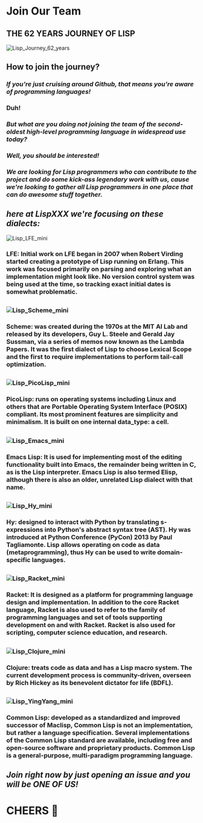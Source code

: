 # Join Our Team
## THE 62 YEARS JOURNEY OF LISP
![Lisp_Journey_62_years](https://user-images.githubusercontent.com/81928799/120730594-7d638e80-c4ea-11eb-860a-b7654224acc2.gif)
## How to join the journey?
### *If you're just cruising around Github, that means you're aware of programming languages!*
### **Duh!**
### *But what are you doing not joining the team of the second-oldest high-level programming language in widespread use today?*

### *Well, you should be interested!*
### *We are looking for Lisp programmers who can contribute to the project and do some kick-ass legendary work with us, cause we're looking to gather all Lisp programmers in one place that can do awesome stuff together.*

## *here at LispXXX we're focusing on these dialects:*

![Lisp_LFE_mini](https://user-images.githubusercontent.com/81928799/120835434-ff949700-c56c-11eb-8025-4e25da43a49e.png) 
### LFE:  Initial work on LFE began in 2007 when Robert Virding started creating a prototype of Lisp running on Erlang. This work was focused primarily on parsing and exploring what an implementation might look like. No version control system was being used at the time, so tracking exact initial dates is somewhat problematic.
##
### ![Lisp_Scheme_mini](https://user-images.githubusercontent.com/81928799/120836608-6ebebb00-c56e-11eb-8613-2b4cce803661.png)
### Scheme: was created during the 1970s at the MIT AI Lab and released by its developers, Guy L. Steele and Gerald Jay Sussman, via a series of memos now known as the Lambda Papers. It was the first dialect of Lisp to choose Lexical Scope and the first to require implementations to perform tail-call optimization.
##
### ![Lisp_PicoLisp_mini](https://user-images.githubusercontent.com/81928799/120836741-9150d400-c56e-11eb-954f-04def6bed7e5.png)
### PicoLisp: runs on operating systems including Linux and others that are Portable Operating System Interface (POSIX) compliant. Its most prominent features are simplicity and minimalism. It is built on one internal data_type: a cell.
##
### ![Lisp_Emacs_mini](https://user-images.githubusercontent.com/81928799/120836812-a7f72b00-c56e-11eb-8c30-f841886e9bf7.png)
### Emacs Lisp: It is used for implementing most of the editing functionality built into Emacs, the remainder being written in C, as is the Lisp interpreter. Emacs Lisp is also termed Elisp, although there is also an older, unrelated Lisp dialect with that name.
##
### ![Lisp_Hy_mini](https://user-images.githubusercontent.com/81928799/120836914-c9581700-c56e-11eb-85ac-5c6e071e6415.png)
### Hy: designed to interact with Python by translating s-expressions into Python's abstract syntax tree (AST). Hy was introduced at Python Conference (PyCon) 2013 by Paul Tagliamonte. Lisp allows operating on code as data (metaprogramming), thus Hy can be used to write domain-specific languages.
##
### ![Lisp_Racket_mini](https://user-images.githubusercontent.com/81928799/120836954-d7a63300-c56e-11eb-9d27-5c9f3be52407.png)
### Racket: It is designed as a platform for programming language design and implementation. In addition to the core Racket language, Racket is also used to refer to the family of programming languages and set of tools supporting development on and with Racket. Racket is also used for scripting, computer science education, and research.
##
### ![Lisp_Clojure_mini](https://user-images.githubusercontent.com/81928799/120837022-e7257c00-c56e-11eb-9a98-90416ccc0685.png)
### Clojure: treats code as data and has a Lisp macro system. The current development process is community-driven, overseen by Rich Hickey as its benevolent dictator for life (BDFL).
##
### ![Lisp_YingYang_mini](https://user-images.githubusercontent.com/81928799/120837108-ff959680-c56e-11eb-9543-560a1638c497.png)
### Common Lisp: developed as a standardized and improved successor of Maclisp, Common Lisp is not an implementation, but rather a language specification. Several implementations of the Common Lisp standard are available, including free and open-source software and proprietary products. Common Lisp is a general-purpose, multi-paradigm programming language.
##
## *Join right now by just opening an issue and you will be ONE OF US!*
# CHEERS 🍻 
